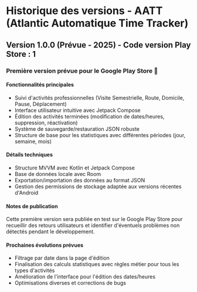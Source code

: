 # Historique des versions - AATT (Atlantic Automatique Time Tracker)

## Version 1.0.0 (Prévue - 2025) - Code version Play Store : 1

### Première version prévue pour le Google Play Store 🎉

#### Fonctionnalités principales
- Suivi d'activités professionnelles (Visite Semestrielle, Route, Domicile, Pause, Déplacement)
- Interface utilisateur intuitive avec Jetpack Compose
- Édition des activités terminées (modification de dates/heures, suppression, réactivation)
- Système de sauvegarde/restauration JSON robuste
- Structure de base pour les statistiques avec différentes périodes (jour, semaine, mois)

#### Détails techniques
- Structure MVVM avec Kotlin et Jetpack Compose
- Base de données locale avec Room
- Exportation/importation des données au format JSON
- Gestion des permissions de stockage adaptée aux versions récentes d'Android

#### Notes de publication
Cette première version sera publiée en test sur le Google Play Store pour recueillir des retours utilisateurs et identifier d'éventuels problèmes non détectés pendant le développement.

#### Prochaines évolutions prévues
- Filtrage par date dans la page d'édition
- Finalisation des calculs statistiques avec règles métier pour tous les types d'activités
- Amélioration de l'interface pour l'édition des dates/heures
- Optimisations diverses et corrections de bugs